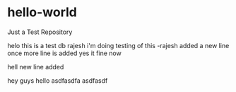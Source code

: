 # hello-world
Just a Test Repository

helo this is a test db
rajesh i'm doing testing of this
-rajesh
added a new line
once more line is added
yes it fine now

hell new line added


hey guys
 hello asdfasdfa
 asdfasdf
 
